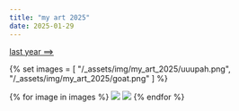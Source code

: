 ```yaml
---
title: "my art 2025"
date: 2025-01-29
---
```


[last year ==>](/art/my-art-2024)

<script src="https://gusbus.space/smallweb-subway.js/doodlecrew.js"></script>
<div class="smallweb-subway-handler">
    <smallweb-subway-doodlecrew></smallweb-subway-doodlecrew>
</div>

{% set images = [
    "/_assets/img/my_art_2025/uuupah.png",
    "/_assets/img/my_art_2025/goat.png"
] %}

<div class="gallery">
{% for image in images %}
    <a href="#img_{{images.length - loop.index}}"><img class="gallery-image" src="{{image}}"></a>
    <a href="#_{{images.length - loop.index}}" class="lightbox trans" id="img_{{images.length - loop.index}}"><img src="{{image}}"></a>
{% endfor %}
</div>

